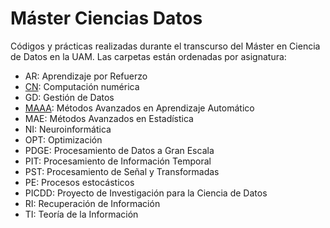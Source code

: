 # Máster Ciencias Datos
Códigos y prácticas realizadas durante el transcurso del Máster en Ciencia de Datos en la UAM.
Las carpetas están ordenadas por asignatura:
* AR: Aprendizaje por Refuerzo
* [CN](https://github.com/Donettello/Master_Ciencias_Datos/tree/main/CN): Computación numérica
* GD: Gestión de Datos
* [MAAA](https://github.com/Donettello/Master_Ciencias_Datos/tree/main/MAAA): Métodos Avanzados en Aprendizaje Automático
* MAE: Métodos Avanzados en Estadística
* NI: Neuroinformática
* OPT: Optimización
* PDGE: Procesamiento de Datos a Gran Escala
* PIT: Procesamiento de Información Temporal
* PST: Procesamiento de Señal y Transformadas
* PE: Procesos estocásticos
* PICDD: Proyecto de Investigación para la Ciencia de Datos
* RI: Recuperación de Información
* TI: Teoría de la Información
